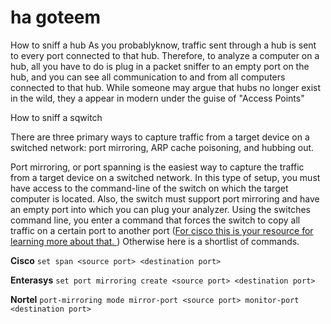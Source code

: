 # ha goteem

How to sniff a hub
As you probablyknow, traffic sent through a hub is sent to every port connected to that hub. Therefore, to analyze a computer on a hub, all you have to do is plug in a packet sniffer to an empty port on the hub, and you can see all communication to and from all computers connected to that hub. While someone may argue that hubs no longer exist in the wild, they a appear in modern under the guise of "Access Points" 

How to sniff a sqwitch

There are three primary ways to capture traffic from a target device on a switched network: port mirroring, ARP cache poisoning, and hubbing out.

Port mirroring, or port spanning is the easiest way to capture the traffic from a target device on a switched network. In this type of setup, you must have access to the command-line of the switch on which the target computer is located. Also, the switch must support port mirroring and have an empty port into which you can plug your analyzer. Using the switches command line, you enter a command that forces the switch to copy all traffic on a certain port to another port ([For cisco this is your resource for learning more about that. ](https://www.cisco.com/c/en/us/td/docs/switches/lan/catalyst2960/software/release/12-2_55_se/configuration/guide/scg_2960/swspan.html (SPAN and RSPAN))) Otherwise here is a shortlist of commands.

**Cisco** ```set span <source port> <destination port>```

**Enterasys** ```set port mirroring create <source port> <destination port>```

**Nortel** ```port-mirroring mode mirror-port <source port> monitor-port <destination port>```








